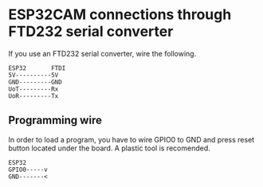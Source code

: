 # ESP32CAM connections through FTD232 serial converter

If you use an FTD232 serial converter, wire the following.
```
ESP32       FTDI
5V----------5V
GND---------GND
UoT---------Rx
UoR---------Tx
```
## Programming wire

In order to load a program, you have to wire GPIO0 to GND and press reset button located under the board. A plastic tool is recomended.
```
ESP32
GPIO0-----v
GND-------<
```